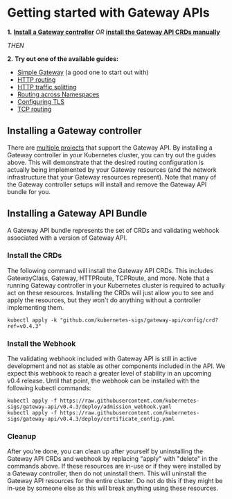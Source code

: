 # Getting started with Gateway APIs

**1.**  **[Install a Gateway controller](#installing-a-gateway-controller)**
 _OR_  **[install the Gateway API CRDs manually](#installing-a-gateway-api-bundle)**

_THEN_

**2.**   **Try out one of the available guides:**

- [Simple Gateway](/v1alpha2/guides/simple-gateway) (a good one to start out with)
- [HTTP routing](/v1alpha2/guides/http-routing)
- [HTTP traffic splitting](/v1alpha2/guides/traffic-splitting)
- [Routing across Namespaces](/v1alpha2/guides/multiple-ns)
- [Configuring TLS](/v1alpha2/guides/tls)
- [TCP routing](/v1alpha2/guides/tcp)

## Installing a Gateway controller

There are [multiple projects](/implementations) that support the
Gateway API. By installing a Gateway controller in your Kubernetes cluster,
you can try out the guides above. This will demonstrate that the desired routing
configuration is actually being implemented by your Gateway resources (and the
network infrastructure that your Gateway resources represent). Note that many
of the Gateway controller setups will install and remove the Gateway API bundle
for you.

## Installing a Gateway API Bundle

A Gateway API bundle represents the set of CRDs and validating webhook
associated with a version of Gateway API.

### Install the CRDs

The following command will install the Gateway API CRDs. This includes
GatewayClass, Gateway, HTTPRoute, TCPRoute, and more. Note that a running
Gateway controller in your Kubernetes cluster is required to actually act on
these resources. Installing the CRDs will just allow you to see and apply the
resources, but they won't do anything without a controller implementing them.

```
kubectl apply -k "github.com/kubernetes-sigs/gateway-api/config/crd?ref=v0.4.3"
```

### Install the Webhook

The validating webhook included with Gateway API is still in active development
and not as stable as other components included in the API. We expect this
webhook to reach a greater level of stability in an upcoming v0.4 release.
Until that point, the webhook can be installed with the following kubectl
commands:

```
kubectl apply -f https://raw.githubusercontent.com/kubernetes-sigs/gateway-api/v0.4.3/deploy/admission_webhook.yaml
kubectl apply -f https://raw.githubusercontent.com/kubernetes-sigs/gateway-api/v0.4.3/deploy/certificate_config.yaml
```

### Cleanup
After you're done, you can clean up after yourself by uninstalling the Gateway
API CRDs and webhook by replacing "apply" with "delete" in the commands above.
If these resources are in-use or if they were installed by a Gateway controller,
then do not uninstall them. This will uninstall the Gateway API resources for
the entire cluster. Do not do this if they might be in-use by someone else as
this will break anything using these resources.
